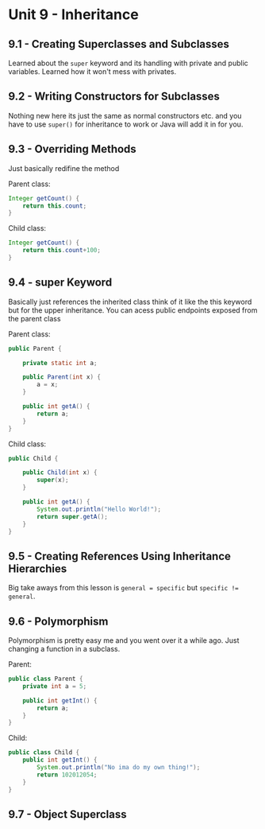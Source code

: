 # Unit 9 - Inheritance

## 9.1 - Creating Superclasses and Subclasses

Learned about the `super` keyword and its handling with private and public variables. Learned how it won't mess with privates.

## 9.2 - Writing Constructors for Subclasses

Nothing new here its just the same as normal constructors etc. and you have to use `super()` for inheritance to work or Java will add it in for you.

## 9.3 - Overriding Methods

Just basically redifine the method

Parent class:

```Java
Integer getCount() {
    return this.count;
}
```

Child class:

```Java
Integer getCount() {
    return this.count+100;
}
```

## 9.4 - super Keyword

Basically just references the inherited class think of it like the this keyword but for the upper inheritance. You can acess public endpoints exposed from the parent class

Parent class:

```Java
public Parent {

    private static int a;

    public Parent(int x) {
        a = x;
    }

    public int getA() {
        return a;
    }
}
```

Child class:

```Java
public Child {

    public Child(int x) {
        super(x);
    }

    public int getA() {
        System.out.println("Hello World!");
        return super.getA();
    }
}
```

## 9.5 - Creating References Using Inheritance Hierarchies

Big take aways from this lesson is `general = specific` but `specific != general`.

## 9.6 - Polymorphism

Polymorphism is pretty easy me and you went over it a while ago. Just changing a function in a subclass.

Parent:

```Java
public class Parent {
    private int a = 5;

    public int getInt() {
        return a;
    }
}
```

Child:

```Java
public class Child {
    public int getInt() {
        System.out.println("No ima do my own thing!");
        return 102012054;
    }
}
```

## 9.7 - Object Superclass
